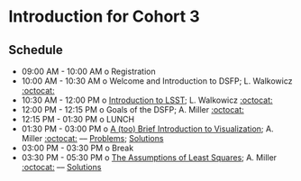 # Introduction for Cohort 3

## Schedule

 * 09:00 AM - 10:00 AM  o  Registration
 * 10:00 AM - 10:30 AM  o  Welcome and Introduction to DSFP; L. Walkowicz [:octocat:](https://github.com/lmwalkowicz)
 * 10:30 AM - 12:00 PM  o  [Introduction to LSST](https://github.com/LSSTC-DSFP/LSSTC-DSFP-Sessions/blob/master/Session7/Day0/LSST_Overview.pdf); L. Walkowicz [:octocat:](https://github.com/lmwalkowicz)
 * 12:00 PM - 12:15 PM  o  Goals of the DSFP; A. Miller [:octocat:](https://github.com/adamamiller)
 * 12:15 PM - 01:30 PM  o  LUNCH
 * 01:30 PM - 03:00 PM  o  [A (too) Brief Introduction to Visualization](https://github.com/LSSTC-DSFP/LSSTC-DSFP-Sessions/blob/master/Session7/Day0/2018_11_DSFP_BriefViz.pdf); A. Miller [:octocat:](https://github.com/adamamiller) –– [Problems](https://github.com/LSSTC-DSFP/LSSTC-DSFP-Sessions/blob/master/Session7/Day0/TooBriefVisualization.ipynb); [Solutions](https://github.com/LSSTC-DSFP/LSSTC-DSFP-Sessions/blob/master/Session7/Day0/TooBriefVizSolutions.ipynb)
 * 03:00 PM - 03:30 PM  o  Break
 * 03:30 PM - 05:30 PM  o  [The Assumptions of Least Squares](https://github.com/LSSTC-DSFP/LSSTC-DSFP-Sessions/blob/master/Session7/Day0/LeastSquaresAssumptions.ipynb); A. Miller [:octocat:](https://github.com/adamamiller) –– [Solutions](https://github.com/LSSTC-DSFP/LSSTC-DSFP-Sessions/blob/master/Session7/Day0/LeastSquaresAssumptionsSolutions.ipynb)